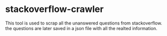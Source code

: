 # stackoverflow-crawler
This tool is used to scrap all the unanswered questions from stackoverflow. the questions are later saved in a json file with all the realted information. 
